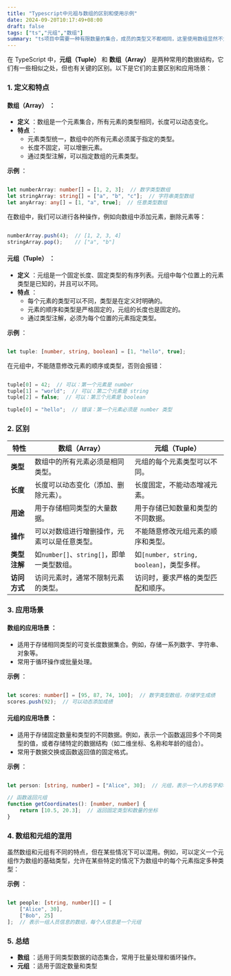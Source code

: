 ```yaml
---
title: "Typescript中元祖与数组的区别和使用示例"
date: 2024-09-20T10:17:49+08:00
draft: false
tags: ["ts","元组","数组"]
summary: "ts项目中需要一种有限数量的集合，成员的类型又不都相同，这里使用数组显然不太适合，搜了一下可以用元祖tuple。"
---
```


在 TypeScript 中，**元组（Tuple）** 和 **数组（Array）** 是两种常用的数据结构，它们有一些相似之处，但也有关键的区别。以下是它们的主要区别和应用场景：

### 1. **定义和特点**

#### **数组（Array）** ：

* **定义** ：数组是一个元素集合，所有元素的类型相同，长度可以动态变化。
* **特点** ：
  * 元素类型统一，数组中的所有元素必须属于指定的类型。
  * 长度不固定，可以增删元素。
  * 通过类型注解，可以指定数组的元素类型。

**示例** ：

```typescript

let numberArray: number[] = [1, 2, 3];  // 数字类型数组
let stringArray: string[] = ["a", "b", "c"];  // 字符串类型数组
let anyArray: any[] = [1, "a", true];  // 任意类型数组
```
在数组中，我们可以进行各种操作，例如向数组中添加元素，删除元素等：


```typescript

numberArray.push(4);  // [1, 2, 3, 4]
stringArray.pop();    // ["a", "b"]
```

#### **元组（Tuple）** ：

* **定义** ：元组是一个固定长度、固定类型的有序列表。元组中每个位置上的元素类型是已知的，并且可以不同。
* **特点** ：
  * 每个元素的类型可以不同，类型是在定义时明确的。
  * 元素的顺序和类型是严格固定的，元组的长度也是固定的。
  * 通过类型注解，必须为每个位置的元素指定类型。

**示例** ：

```typescript

let tuple: [number, string, boolean] = [1, "hello", true];
```

在元组中，不能随意修改元素的顺序或类型，否则会报错：

```typescript

tuple[0] = 42;  // 可以：第一个元素是 number
tuple[1] = "world";  // 可以：第二个元素是 string
tuple[2] = false;  // 可以：第三个元素是 boolean

tuple[0] = "hello";  // 错误：第一个元素必须是 number 类型
```

### 2. **区别**

| 特性               | 数组（Array）                                      | 元组（Tuple）                                 |
| -------------------- | ---------------------------------------------------- | ----------------------------------------------- |
| **类型**     | 数组中的所有元素必须是相同类型。                   | 元组的每个元素类型可以不同。                  |
| **长度**     | 长度可以动态变化（添加、删除元素）。               | 长度固定，不能动态增减元素。                  |
| **用途**     | 用于存储相同类型的大量数据。                       | 用于存储已知数量和类型的不同数据。            |
| **操作**     | 可以对数组进行增删操作，元素可以是任意类型。       | 不能随意修改元组元素的顺序和类型。            |
| **类型注解** | 如`number[]`、`string[]`，即单一类型数组。 | 如`[number, string, boolean]`，类型多样。 |
| **访问方式** | 访问元素时，通常不限制元素的类型。                 | 访问时，要求严格的类型匹配和顺序。            |

### 3. **应用场景**

#### **数组的应用场景** ：

* 适用于存储相同类型的可变长度数据集合。例如，存储一系列数字、字符串、对象等。
* 常用于循环操作或批量处理。

**示例** ：
```typescript

let scores: number[] = [95, 87, 74, 100];  // 数字类型数组，存储学生成绩
scores.push(92);  // 可以动态添加成绩

```

#### **元组的应用场景** ：

* 适用于存储固定数量和类型的不同数据。例如，表示一个函数返回多个不同类型的值，或者存储特定的数据结构（如二维坐标、名称和年龄的组合）。
* 常用于数据交换或函数返回值的固定格式。

**示例** ：
```typescript

let person: [string, number] = ["Alice", 30];  // 元组，表示一个人的名字和年龄

// 函数返回元组
function getCoordinates(): [number, number] {
    return [10.5, 20.3];  // 返回固定类型和数量的坐标
}

```

### 4. **数组和元组的混用**

虽然数组和元组有不同的特点，但在某些情况下可以混用。例如，可以定义一个元组作为数组的基础类型，允许在某些特定的情况下为数组中的每个元素指定多种类型：

**示例** ：
```typescript

let people: [string, number][] = [
    ["Alice", 30],
    ["Bob", 25]
];  // 表示一组人员信息的数组，每个人信息是一个元组

```
### 5. **总结**

* **数组** ：适用于同类型数据的动态集合，常用于批量处理和循环操作。
* **元组** ：适用于固定数量和类型
